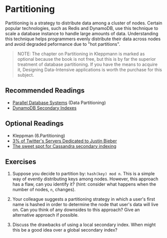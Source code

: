 # Partitioning

Partitioning is a strategy to distribute data among a cluster of nodes. Certain
popular technologies, such as Redis and DynamoDB, use this technique to scale a
database instance to handle large amounts of data. Understanding this technique
helps programmers evenly distribute their data across nodes and avoid degraded
peformance due to "hot partitions".

> NOTE: The chapter on Partitioning in Kleppmann is marked as optional because
> the book is not free, but this is by far the superior treatment of database
> partitioning. If you have the means to acquire it, Designing Data-Intensive
> applications is worth the purchase for this subject.

## Recommended Readings

- [Parallel Database Systems](https://15799.courses.cs.cmu.edu/fall2013/static/papers/dewittgray92.pdf) (Data Partitioning)
- [DynamoDB Secondary Indexes](https://docs.aws.amazon.com/amazondynamodb/latest/developerguide/SecondaryIndexes.html)

## Optional Readings

- Kleppman (6.Partitioning)
- [3% of Twitter's Servers Dedicated to Justin Bieber](https://mashable.com/archive/justin-bieber-twitter)
- [The sweet spot for Cassandra secondary indexing](https://www.wentnet.com/blog/?p=77)

## Exercises

1. Suppose you decide to partition by: `hash(key) mod n`. This is a simple way
   of evently distributing keys among nodes. However, this approach has a flaw,
   can you identify it? (hint: consider what happens when the number of nodes,
   `n`, changes).

2. Your colleague suggests a partitioning strategy in which a user's first name
   is hashed in order to determine the node that user's data will live on. Can
   you think of any downsides to this approach? Give an alternative approach if
   possible.

3. Discuss the drawbacks of using a local secondary index. When might this be a
   good idea over a global secondary index?
